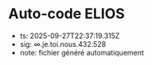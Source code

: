 # Auto-code ELIOS
- ts: 2025-09-27T22:37:19.315Z
- sig: ∞.je.toi.nous.432.528
- note: fichier généré automatiquement